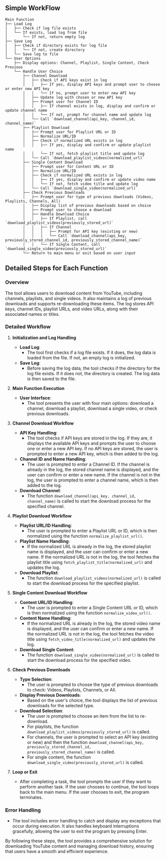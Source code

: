 ## Simple WorkFlow
```
Main Function
├── Load Log
│   ├── Check if log file exists
│   └── If exists, load log from file
│       └── If not, return empty log
├── Save Log
│   ├── Check if directory exists for log file
│   │   └── If not, create directory
│   └── Save log to file
└── User Options
    ├── Display options: Channel, Playlist, Single Content, Check Previous
    └── Handle User Choice
        ├── Channel Download
        │   ├── Check if API keys exist in log
        │   │   ├── If yes, display API keys and prompt user to choose or enter new API key
        │   │   └── If no, prompt user to enter new API key
        │   ├── Update log with chosen or new API key
        │   ├── Prompt user for Channel ID
        │   │   ├── If channel exists in log, display and confirm or update channel name
        │   │   └── If not, prompt for channel name and update log
        │   └── Call `download_channel(api_key, channel_id, channel_name)`
        ├── Playlist Download
        │   ├── Prompt user for Playlist URL or ID
        │   ├── Normalize URL/ID
        │   ├── Check if normalized URL exists in log
        │   │   ├── If yes, display and confirm or update playlist name
        │   │   └── If not, fetch playlist title and update log
        │   └── Call `download_playlist_videos(normalized_url)`
        ├── Single Content Download
        │   ├── Prompt user for Content URL or ID
        │   ├── Normalize URL/ID
        │   ├── Check if normalized URL exists in log
        │   │   ├── If yes, display and confirm or update video name
        │   │   └── If not, fetch video title and update log
        │   └── Call `download_single_video(normalized_url)`
        ├── Check Previous Downloads
        │   ├── Prompt user for type of previous downloads (Videos, Playlists, Channels, All)
        │   ├── Display list of previous downloads based on choice
        │   ├── Prompt user to choose a download
        │   ├── Handle Download Choice
        │   │   ├── If Playlist, call `download_playlist_videos(previously_stored_url)`
        │   │   ├── If Channel
        │   │   │   ├── Prompt for API key (existing or new)
        │   │   │   └── Call `download_channel(api_key, previously_stored_channel_id, previously_stored_channel_name)`
        │   │   └── If Single Content, call `download_single_video(previously_stored_url)`
        └── Return to main menu or exit based on user input
```

## Detailed Steps for Each Function

### Overview
The tool allows users to download content from YouTube, including channels, playlists, and single videos. It also maintains a log of previous downloads and supports re-downloading these items. The log stores API keys, channel IDs, playlist URLs, and video URLs, along with their associated names or titles.

### Detailed Workflow

1. **Initialization and Log Handling**
   - **Load Log**:
     - The tool first checks if a log file exists. If it does, the log data is loaded from the file. If not, an empty log is initialized.
   - **Save Log**:
     - Before saving the log data, the tool checks if the directory for the log file exists. If it does not, the directory is created. The log data is then saved to the file.

2. **Main Function Execution**
   - **User Interface**:
     - The tool presents the user with four main options: download a channel, download a playlist, download a single video, or check previous downloads.

3. **Channel Download Workflow**
   - **API Key Handling**:
     - The tool checks if API keys are stored in the log. If they are, it displays the available API keys and prompts the user to choose one or enter a new API key. If no API keys are stored, the user is prompted to enter a new API key, which is then added to the log.
   - **Channel ID and Name Handling**:
     - The user is prompted to enter a Channel ID. If the channel is already in the log, the stored channel name is displayed, and the user can confirm or enter a new name. If the channel is not in the log, the user is prompted to enter a channel name, which is then added to the log.
   - **Download Channel**:
     - The function `download_channel(api_key, channel_id, channel_name)` is called to start the download process for the specified channel.

4. **Playlist Download Workflow**
   - **Playlist URL/ID Handling**:
     - The user is prompted to enter a Playlist URL or ID, which is then normalized using the function `normalize_playlist_url()`.
   - **Playlist Name Handling**:
     - If the normalized URL is already in the log, the stored playlist name is displayed, and the user can confirm or enter a new name. If the normalized URL is not in the log, the tool fetches the playlist title using `fetch_playlist_title(normalized_url)` and updates the log.
   - **Download Playlist**:
     - The function `download_playlist_videos(normalized_url)` is called to start the download process for the specified playlist.

5. **Single Content Download Workflow**
   - **Content URL/ID Handling**:
     - The user is prompted to enter a Single Content URL or ID, which is then normalized using the function `normalize_video_url()`.
   - **Content Name Handling**:
     - If the normalized URL is already in the log, the stored video name is displayed, and the user can confirm or enter a new name. If the normalized URL is not in the log, the tool fetches the video title using `fetch_video_title(normalized_url)` and updates the log.
   - **Download Single Content**:
     - The function `download_single_video(normalized_url)` is called to start the download process for the specified video.

6. **Check Previous Downloads**
   - **Type Selection**:
     - The user is prompted to choose the type of previous downloads to check: Videos, Playlists, Channels, or All.
   - **Display Previous Downloads**:
     - Based on the user's choice, the tool displays the list of previous downloads for the selected type.
   - **Download Selection**:
     - The user is prompted to choose an item from the list to re-download.
     - For playlists, the function `download_playlist_videos(previously_stored_url)` is called.
     - For channels, the user is prompted to select an API key (existing or new) and then the function `download_channel(api_key, previously_stored_channel_id, previously_stored_channel_name)` is called.
     - For single content, the function `download_single_video(previously_stored_url)` is called.

7. **Loop or Exit**
   - After completing a task, the tool prompts the user if they want to perform another task. If the user chooses to continue, the tool loops back to the main menu. If the user chooses to exit, the program terminates.

### Error Handling
- The tool includes error handling to catch and display any exceptions that occur during execution. It also handles keyboard interruptions gracefully, allowing the user to exit the program by pressing Enter.

By following these steps, the tool provides a comprehensive solution for downloading YouTube content and managing download history, ensuring that users have a smooth and efficient experience.
